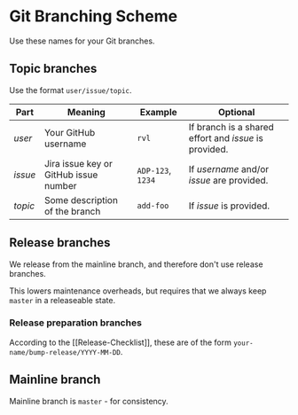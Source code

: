 # Git Branching Scheme

Use these names for your Git branches.

## Topic branches

Use the format `user/issue/topic`.

| Part    | Meaning                               | Example           | Optional                                                  |
|---------|---------------------------------------|-------------------|-----------------------------------------------------------|
| _user_  | Your GitHub username                  | `rvl`             | If branch is a shared effort and _issue_ is provided.     |
| _issue_ | Jira issue key or GitHub issue number | `ADP-123`, `1234` | If _username_ and/or _issue_ are provided. |
| _topic_ | Some description of the branch | `add-foo` | If _issue_ is provided. |

## Release branches

We release from the mainline branch, and therefore don't use release
branches.

This lowers maintenance overheads, but requires that we always keep
`master` in a releaseable state.

### Release preparation branches

According to the [[Release-Checklist]], these are of the form
`your-name/bump-release/YYYY-MM-DD`.

## Mainline branch

Mainline branch is `master` - for consistency.
